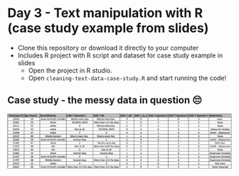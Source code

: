 # Day 3 - Text manipulation with R (case study example from slides)

- Clone this repository or download it directly to your computer
- Includes R project with R script and dataset for case study example in slides
  -  Open the project in R studio.
  -  Open `cleaning-text-data-case-study.R` and start running the code!

## Case study - the messy data in question 😔

<img src="example-messy-data.png"/>
